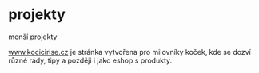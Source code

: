 # projekty
menší projekty

www.kocicirise.cz je stránka vytvořena pro milovníky koček, kde se dozví různé rady, tipy a později i jako eshop s produkty.
